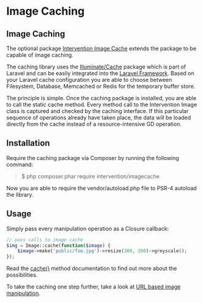 # Image Caching
## Image Caching

The optional package [Intervention Image Cache](https://packagist.org/packages/intervention/imagecache) extends the package to be capable of image caching.

The caching library uses the [Illuminate/Cache](https://github.com/illuminate/cache/) package which is part of Laravel and can be easily integrated into the [Laravel Framework](http://laravel.com). Based on your Laravel cache configuration you are able to choose between Filesystem, Database, Memcached or Redis for the temporary buffer store.

The principle is simple. Once the caching package is installed, you are able to call the static cache method. Every method call to the Intervention Image class is captured and checked by the caching interface. If this particular sequence of operations already have taken place, the data will be loaded directly from the cache instead of a resource-intensive GD operation.

## Installation

Require the caching package via Composer by running the following command:

> $ php composer.phar require intervention/imagecache

Now you are able to require the vendor/autoload.php file to PSR-4 autoload the library.

## Usage

Simply pass every manipulation operation as a Closure callback:

```php
// pass calls to image cache
$img = Image::cache(function($image) {
    $image->make('public/foo.jpg')->resize(300, 200)->greyscale();
});
```

Read the [cache()](/api/cache) method documentation to find out more about the possibilities.

To take the caching one step further, take a look at [URL based image manipulation](/use/url).